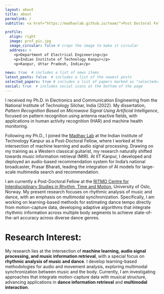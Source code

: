 ```yaml
---
layout: about
title: about
permalink: /
subtitle: <a href="https://madhavlab.github.io/team/">Post Doctoral Fellow</a>, <a href="https://www.uio.no/ritmo/english/">RITMO Centre for Interdisciplinary Studies in Rhythm, Time and Motion</a>, University of Oslo, Norway

profile:
  align: right
  image: prof_pic.jpg
  image_circular: false # crops the image to make it circular
  address: >
    <p>Department of Electrical Engineering</p>
    <p>Indian Institute of Technology Kanpur</p>
    <p>Kanpur, Uttar Pradesh, India</p>

news: true  # includes a list of news items
latest_posts: false  # includes a list of the newest posts
selected_papers: true # includes a list of papers marked as "selected={true}"
social: true  # includes social icons at the bottom of the page
---
```


I received my Ph.D. in Electronics and Communication Engineering from the National Institute of Technology Silchar, India (2022). My dissertation, _Pattern Recognition Based on Microwave Signal Using Artificial Intelligence_, focused on pattern recognition using antenna reactive fields, with applications in human activity recognition (HAR) and machine health monitoring.

Following my Ph.D., I joined the [Madhav Lab](https://madhavlab.github.io/) at the Indian Institute of Technology Kanpur as a Post-Doctoral Fellow, where I worked at the intersection of machine learning and audio signal processing. Drawing on my training as a Western classical guitarist, my research naturally shifted towards music information retrieval (MIR). At IIT Kanpur, I developed and deployed an audio-based recommendation system for India’s national broadcaster, Prasar Bharati, leading the integration of AI models for large-scale multimedia search and recommendation.

I am currently a Post-Doctoral Fellow at the [RITMO Centre for Interdisciplinary Studies in Rhythm, Time and Motion](https://www.uio.no/ritmo/), University of Oslo, Norway. My present research focuses on rhythmic analysis of music and dance, with an emphasis on multimodal synchronization. Specifically, I am working on learning-based methods for estimating dance tempo directly from motion-capture data, developing adaptive algorithms that integrate rhythmic information across multiple body segments to achieve state-of-the-art accuracy across diverse dance genres.

# Research Interest:

My research lies at the intersection of **machine learning, audio signal processing, and music information retrieval**, with a special focus on **rhythmic analysis of music and dance**. I develop learning-based methodologies for audio and movement analysis, exploring multimodal synchronization between music and the body. Currently, I am investigating approaches that integrate motion-capture data with musical structure, advancing applications in **dance information retrieval** and **multimodal interaction**.

